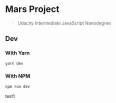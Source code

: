 # Mars Project

> Udacity Intermediate JavaScript Nanodegree

## Dev

### With Yarn

```bash
yarn dev
```

### With NPM

```bash
npm run dev
```

test1
